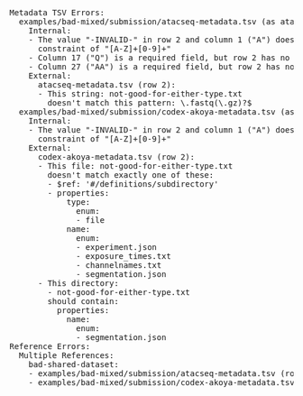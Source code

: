 <pre>
Metadata TSV Errors:
  examples/bad-mixed/submission/atacseq-metadata.tsv (as atacseq):
    Internal:
    - The value "-INVALID-" in row 2 and column 1 ("A") does not conform to the pattern
      constraint of "[A-Z]+[0-9]+"
    - Column 17 ("Q") is a required field, but row 2 has no value
    - Column 27 ("AA") is a required field, but row 2 has no value
    External:
      atacseq-metadata.tsv (row 2):
      - This string: not-good-for-either-type.txt
        doesn't match this pattern: \.fastq(\.gz)?$
  examples/bad-mixed/submission/codex-akoya-metadata.tsv (as codex-akoya):
    Internal:
    - The value "-INVALID-" in row 2 and column 1 ("A") does not conform to the pattern
      constraint of "[A-Z]+[0-9]+"
    External:
      codex-akoya-metadata.tsv (row 2):
      - This file: not-good-for-either-type.txt
        doesn't match exactly one of these:
        - $ref: '#/definitions/subdirectory'
        - properties:
            type:
              enum:
              - file
            name:
              enum:
              - experiment.json
              - exposure_times.txt
              - channelnames.txt
              - segmentation.json
      - This directory:
        - not-good-for-either-type.txt
        should contain:
          properties:
            name:
              enum:
              - segmentation.json
Reference Errors:
  Multiple References:
    bad-shared-dataset:
    - examples/bad-mixed/submission/atacseq-metadata.tsv (row 2)
    - examples/bad-mixed/submission/codex-akoya-metadata.tsv (row 2)
</pre>
